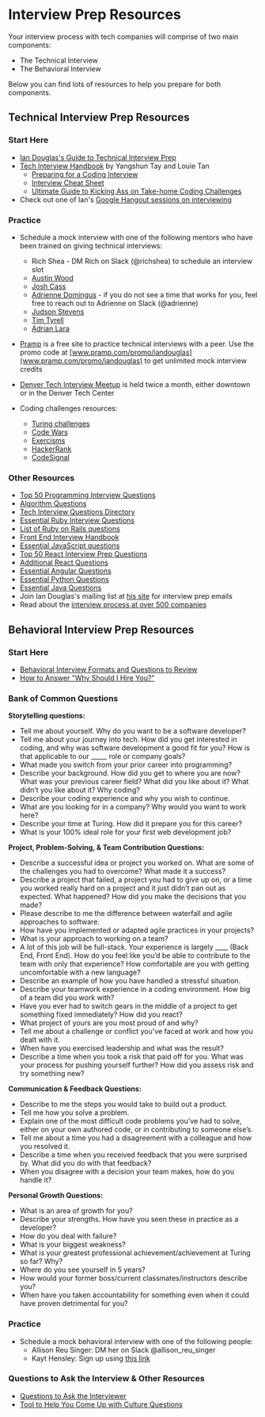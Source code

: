 # Interview Prep Resources
Your interview process with tech companies will comprise of two main components:

* The Technical Interview
* The Behavioral Interview

Below you can find lots of resources to help you prepare for both components.

## Technical Interview Prep Resources

### Start Here
* [Ian Douglas's Guide to Technical Interview Prep](https://docs.google.com/document/d/1yWfxxYoCkZgxQrJ5Bn6051OE9a6f7mm5zs72jvqGKx8/edit?usp=sharing) 
* [Tech Interview Handbook](https://yangshun.github.io/tech-interview-handbook/) by Yangshun Tay and Louie Tan
  * [Preparing for a Coding Interview](https://yangshun.github.io/tech-interview-handbook/coding-round-overview/#!)
  * [Interview Cheat Sheet](https://yangshun.github.io/tech-interview-handbook/cheatsheet/)
  * [Ultimate Guide to Kicking Ass on Take-home Coding Challenges](https://www.fullstackinterviewing.com/2018/02/02/the-ultimate-guide-to-kicking-ass-on-take-home-coding-challenges.html)
* Check out one of Ian's [Google Hangout sessions on interviewing](https://www.youtube.com/watch?v=aXohtMcPT6I)

### Practice
* Schedule a mock interview with one of the following mentors who have been trained on giving technical interviews:
  * Rich Shea - DM Rich on Slack (@richshea) to schedule an interview slot
  * [Austin Wood](https://austinwood.youcanbook.me/)
  * [Josh Cass](https://joshcass.youcanbook.me/)
  * [Adrienne Domingus](https://calendly.com/adriennedomingus/) - if you do not see a time that works for you, feel free to reach out to Adrienne on Slack (@adrienne)
  * [Judson Stevens](https://judsonstevens.youcanbook.me)
  * [Tim Tyrell](https://calendly.com/timomitchel23)
  * [Adrian Lara](https://adrian-lara.youcanbook.me/)

* [Pramp](https://www.pramp.com/#/) is a free site to practice technical interviews with a peer. Use the promo code at [www.pramp.com/promo/iandouglas](www.pramp.com/promo/iandouglas) to get unlimited mock interview credits

* [Denver Tech Interview Meetup](https://www.meetup.com/denver-tech-interview-meetup/) is held twice a month, either downtown or in the Denver Tech Center

* Coding challenges resources:
   * [Turing challenges](https://github.com/turingschool/challenges)
   * [Code Wars](https://www.codewars.com/)
   * [Exercisms](http://exercism.io/languages/)
   * [HackerRank](https://www.hackerrank.com/dashboard)
   * [CodeSignal](https://codesignal.com/)

### Other Resources

* [Top 50 Programming Interview Questions](https://simpleprogrammer.com/programming-interview-questions/)
* [Algorithm Questions](https://yangshun.github.io/tech-interview-handbook/algorithms/algorithms-introduction/)
* [Tech Interview Questions Directory](https://techtion.co/?ref=producthunt) 
* [Essential Ruby Interview Questions](https://www.toptal.com/ruby/interview-questions)
* [List of Ruby on Rails questions](https://www.codementor.io/blog/ruby-on-rails-interview-questions-du107w0ss?icn=post-3ey8yl7epg&ici=post-du107w0ss)
* [Front End Interview Handbook](https://github.com/yangshun/front-end-interview-handbook)
* [Essential JavaScript questions](https://www.codementor.io/nihantanu/21-essential-javascript-tech-interview-practice-questions-answers-du107p62z?icn=post-3ey8yl7epg&ici=post-du107p62z)
* [Top 50 React Interview Prep Questions](https://www.edureka.co/blog/interview-questions/react-interview-questions/?utm_source=mybridge&utm_medium=blog&utm_campaign=read_more)
* [Additional React Questions](https://www.codementor.io/blog/5-essential-reactjs-interview-questions-du1084ym1?icn=post-3ey8yl7epg&ici=post-du1084ym1)
* [Essential Angular Questions](https://www.codementor.io/blog/angularjs-interview-questions-sample-answers-du1081n7p?icn=post-3ey8yl7epg&ici=post-du1081n7p)
* [Essential Python Questions](https://www.codementor.io/sheena/essential-python-interview-questions-du107ozr6?icn=post-3ey8yl7epg&ici=post-du107ozr6)
* [Essential Java Questions](https://www.codementor.io/blog/java-interview-sample-questions-answers-du107xs23?icn=post-3ey8yl7epg&ici=post-du107xs23)
* Join Ian Douglas's mailing list at [his site](https://iandouglas.com/technical-coaching/) for interview prep emails
* Read about the [interview process at over 500 companies](https://airtable.com/shr3eGPDm3wGjT2gA/tbluCbToxQ2knSLhh/viwmFR062GOjG4cjs)

## Behavioral Interview Prep Resources

### Start Here
* [Behavioral Interview Formats and Questions to Review](https://yangshun.github.io/tech-interview-handbook/behavioral-questions/)
* [How to Answer "Why Should I Hire You?"](https://blog.pramp.com/the-interviewers-perspective-how-to-answer-why-should-i-hire-you-ad070987c2cc)

### Bank of Common Questions
**Storytelling questions:**
* Tell me about yourself. Why do you want to be a software developer?
* Tell me about your journey into tech. How did you get interested in coding, and why was software development a good fit for you? How is that applicable to our _____ role or company goals?
* What made you switch from your prior career into programming? 
* Describe your background. How did you get to where you are now? What was your previous career field? What did you like about it? What didn’t you like about it? Why coding? 
* Describe your coding experience and why you wish to continue.
* What are you looking for in a company? Why would you want to work here?
* Describe your time at Turing. How did it prepare you for this career?
* What is your 100% ideal role for your first web development job?
 
**Project, Problem-Solving, & Team Contribution Questions:**
* Describe a successful idea or project you worked on. What are some of the challenges you had to overcome? What made it a success?
* Describe a project that failed, a project you had to give up on, or a time you worked really hard on a project and it just didn’t pan out as expected. What happened? How did you make the decisions that you made?
* Please describe to me the difference between waterfall and agile approaches to software.
* How have you implemented or adapted agile practices in your projects?
* What is your approach to working on a team?
* A lot of this job will be full-stack. Your experience is largely ____ (Back End, Front End). How do you feel like you’d be able to contribute to the team with only that experience? How comfortable are you with getting uncomfortable with a new language?
* Describe an example of how you have handled a stressful situation.
* Describe your teamwork experience in a coding environment. How big of a team did you work with?
* Have you ever had to switch gears in the middle of a project to get something fixed immediately? How did you react?
* What project of yours are you most proud of and why? 
* Tell me about a challenge or conflict you've faced at work and how you dealt with it.
* When have you exercised leadership and what was the result?
* Describe a time when you took a risk that paid off for you. What was your process for pushing yourself further? How did you assess risk and try something new?

**Communication & Feedback Questions:**
* Describe to me the steps you would take to build out a product.
* Tell me how you solve a problem.
* Explain one of the most difficult code problems you’ve had to solve, either on your own authored code, or in contributing to someone else’s.
* Tell me about a time you had a disagreement with a colleague and how you resolved it.
* Describe a time when you received feedback that you were surprised by. What did you do with that feedback?
* When you disagree with a decision your team makes, how do you handle it?

**Personal Growth Questions:**
* What is an area of growth for you?
* Describe your strengths. How have you seen these in practice as a developer?
* How do you deal with failure?
* What is your biggest weakness?
* What is your greatest professional achievement/achievement at Turing so far? Why?
* Where do you see yourself in 5 years?
* How would your former boss/current classmates/instructors describe you?
* When have you taken accountability for something even when it could have proven detrimental for you?

### Practice

* Schedule a mock behavioral interview with one of the following people:
  * Allison Reu Singer: DM her on Slack @allison_reu_singer
  * Kayt Hensley: Sign up using [this link](https://calendly.com/kaythensley)

### Questions to Ask the Interview & Other Resources
* [Questions to Ask the Interviewer](https://yangshun.github.io/tech-interview-handbook/questions-to-ask/)
* [Tool to Help You Come Up with Culture Questions](https://www.keyvalues.com/culture-queries)
